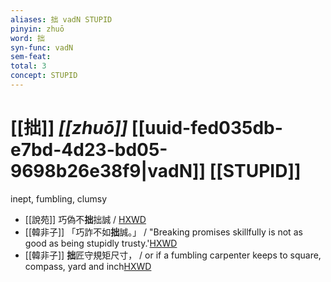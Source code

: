 ```yaml
---
aliases: 拙 vadN STUPID
pinyin: zhuō
word: 拙
syn-func: vadN
sem-feat: 
total: 3
concept: STUPID 
---
```

# [[拙]] *[[zhuō]]*  [[uuid-fed035db-e7bd-4d23-bd05-9698b26e38f9|vadN]] [[STUPID]]
inept, fumbling, clumsy
 - [[說苑]] 巧偽不**拙**拙誠 / [HXWD](https://hxwd.org/textview.html?location=CH1a0907_CHANT_016-15a.5)
 - [[韓非子]] 「巧詐不如**拙**誠。」 / "Breaking promises skillfully is not as good as being stupidly trusty.'[HXWD](https://hxwd.org/textview.html?location=KR3c0005_tls_022-51a.6)
 - [[韓非子]] **拙**匠守規矩尺寸， / or if a fumbling carpenter keeps to square, compass, yard and inch[HXWD](https://hxwd.org/textview.html?location=KR3c0005_tls_027-6a.9)